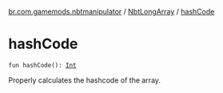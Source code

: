 [br.com.gamemods.nbtmanipulator](../index.md) / [NbtLongArray](index.md) / [hashCode](./hash-code.md)

# hashCode

`fun hashCode(): `[`Int`](https://kotlinlang.org/api/latest/jvm/stdlib/kotlin/-int/index.html)

Properly calculates the hashcode of the array.

